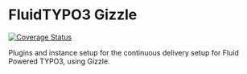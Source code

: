 FluidTYPO3 Gizzle
=================

[![Coverage Status](https://img.shields.io/coveralls/FluidTYPO3/fluidtypo3-gizzle.svg)](https://coveralls.io/r/FluidTYPO3/fluidtypo3-gizzle)

Plugins and instance setup for the continuous delivery setup for Fluid Powered TYPO3, using Gizzle.
